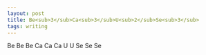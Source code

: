 ```yaml
---
layout: post
title: Be<sub>3</sub>Ca<sub>3</sub>U<sub>2</sub>Se<sub>3</sub>
tags: writing
---
```


Be Be Be Ca Ca Ca U U Se Se Se
<br>
<br>